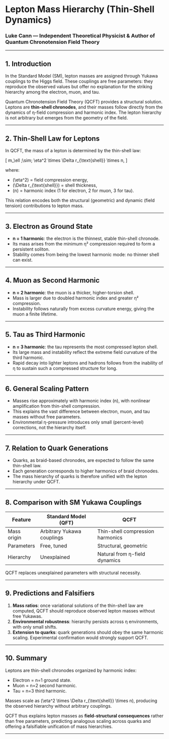 # Lepton Mass Hierarchy (Thin-Shell Dynamics)  

### Luke Cann — Independent Theoretical Physicist & Author of Quantum Chronotension Field Theory  

---

## 1. Introduction  

In the Standard Model (SM), lepton masses are assigned through Yukawa couplings to the Higgs field. These couplings are free parameters: they reproduce the observed values but offer no explanation for the striking hierarchy among the electron, muon, and tau.  

Quantum Chronotension Field Theory (QCFT) provides a structural solution. Leptons are **thin-shell chronodes**, and their masses follow directly from the dynamics of η-field compression and harmonic index. The lepton hierarchy is not arbitrary but emerges from the geometry of the field.  

---

## 2. Thin-Shell Law for Leptons  

In QCFT, the mass of a lepton is determined by the thin-shell law:  

\[
m_\ell \;\sim\; \eta^2 \times \Delta r_{\text{shell}} \times n,
\]  

where:  
- \(\eta^2\) = field compression energy,  
- \(\Delta r_{\text{shell}}\) = shell thickness,  
- \(n\) = harmonic index (1 for electron, 2 for muon, 3 for tau).  

This relation encodes both the structural (geometric) and dynamic (field tension) contributions to lepton mass.  

---

## 3. Electron as Ground State  

- **n = 1 harmonic**: the electron is the thinnest, stable thin-shell chronode.  
- Its mass arises from the minimum η² compression required to form a persistent soliton.  
- Stability comes from being the lowest harmonic mode: no thinner shell can exist.  

---

## 4. Muon as Second Harmonic  

- **n = 2 harmonic**: the muon is a thicker, higher-torsion shell.  
- Mass is larger due to doubled harmonic index and greater η² compression.  
- Instability follows naturally from excess curvature energy, giving the muon a finite lifetime.  

---

## 5. Tau as Third Harmonic  

- **n = 3 harmonic**: the tau represents the most compressed lepton shell.  
- Its large mass and instability reflect the extreme field curvature of the third harmonic.  
- Rapid decay into lighter leptons and hadrons follows from the inability of η to sustain such a compressed structure for long.  

---

## 6. General Scaling Pattern  

- Masses rise approximately with harmonic index \(n\), with nonlinear amplification from thin-shell compression.  
- This explains the vast difference between electron, muon, and tau masses without free parameters.  
- Environmental η-pressure introduces only small (percent-level) corrections, not the hierarchy itself.  

---

## 7. Relation to Quark Generations  

- Quarks, as braid-based chronodes, are expected to follow the same thin-shell law.  
- Each generation corresponds to higher harmonics of braid chronodes.  
- The mass hierarchy of quarks is therefore unified with the lepton hierarchy under QCFT.  

---

## 8. Comparison with SM Yukawa Couplings  

| Feature            | Standard Model (QFT)          | QCFT                               |  
|--------------------|-------------------------------|------------------------------------|  
| Mass origin        | Arbitrary Yukawa couplings    | Thin-shell compression harmonics   |  
| Parameters         | Free, tuned                   | Structural, geometric              |  
| Hierarchy          | Unexplained                   | Natural from η-field dynamics      |  

QCFT replaces unexplained parameters with structural necessity.  

---

## 9. Predictions and Falsifiers  

1. **Mass ratios**: once variational solutions of the thin-shell law are computed, QCFT should reproduce observed lepton masses without free Yukawas.  
2. **Environmental robustness**: hierarchy persists across η environments, with only small shifts.  
3. **Extension to quarks**: quark generations should obey the same harmonic scaling. Experimental confirmation would strongly support QCFT.  

---

## 10. Summary  

Leptons are thin-shell chronodes organized by harmonic index:  

- Electron = n=1 ground state.  
- Muon = n=2 second harmonic.  
- Tau = n=3 third harmonic.  

Masses scale as \(\eta^2 \times \Delta r_{\text{shell}} \times n\), producing the observed hierarchy without arbitrary couplings.  

QCFT thus explains lepton masses as **field-structural consequences** rather than free parameters, predicting analogous scaling across quarks and offering a falsifiable unification of mass hierarchies.  

---
